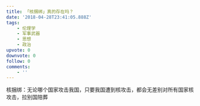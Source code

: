 ```yaml
---
title: 「核捆绑」真的存在吗？
date: '2018-04-28T23:41:05.888Z'
tags:
    - 伦理学
    - 军事武器
    - 思想
    - 政治
upvote: 0
downvote: 0
follow: 0
comments:
    - ''
---
```


核捆绑：无论哪个国家攻击我国，只要我国遭到核攻击，都会无差别对所有国家核攻击，拉别国陪葬
